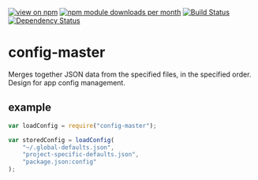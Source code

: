 [![view on npm](http://img.shields.io/npm/v/config-master.svg)](https://www.npmjs.org/package/config-master)
[![npm module downloads per month](http://img.shields.io/npm/dm/config-master.svg)](https://www.npmjs.org/package/config-master)
[![Build Status](https://travis-ci.org/75lb/object-ting.svg?branch=master)](https://travis-ci.org/75lb/object-ting)
[![Dependency Status](https://david-dm.org/75lb/config-master.svg)](https://david-dm.org/75lb/config-master)

config-master
=============
Merges together JSON data from the specified files, in the specified order. Design for app config management. 

example
-------
```js
var loadConfig = require("config-master");

var storedConfig = loadConfig(
    "~/.global-defaults.json", 
    "project-specific-defaults.json", 
    "package.json:config"
);
```
